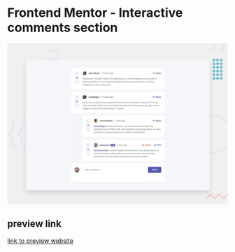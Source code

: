 # Frontend Mentor - Interactive comments section

![Design preview for the Interactive comments section coding challenge](./design/desktop-preview.jpg)

## preview link

[link to preview website](https://pedantic-almeida-55db4b.netlify.app/)
